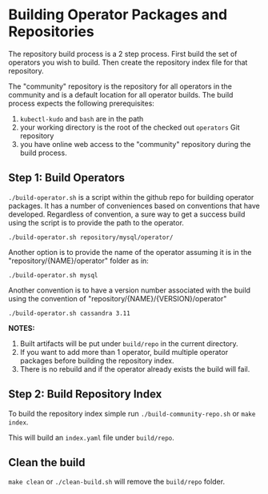 # Building Operator Packages and Repositories

The repository build process is a 2 step process. First build the set of operators you wish to build. Then create the repository index file for that repository.

The "community" repository is the repository for all operators in the community and is a default location for all operator builds. The build process expects the following prerequisites:

1. `kubectl-kudo` and `bash` are in the path
1. your working directory is the root of the checked out `operators` Git repository
1. you have online web access to the "community" repository during the build process.

## Step 1: Build Operators

`./build-operator.sh` is a script within the github repo for building operator packages. It has a number of conveniences based on conventions that have developed. Regardless of convention, a sure way to get a success build using the script is to provide the path to the operator.

`./build-operator.sh repository/mysql/operator/`

Another option is to provide the name of the operator assuming it is in the "repository/{NAME}/operator" folder as in:

`./build-operator.sh mysql`

Another convention is to have a version number associated with the build using the convention of "repository/{NAME}/{VERSION}/operator"

`./build-operator.sh cassandra 3.11`

**NOTES:**
1. Built artifacts will be put under `build/repo` in the current directory.
1. If you want to add more than 1 operator, build multiple operator packages before building the repository index.
3. There is no rebuild and if the operator already exists the build will fail.

## Step 2: Build Repository Index

To build the repository index simple run `./build-community-repo.sh` or `make index`.

This will build an `index.yaml` file under `build/repo`.

## Clean the build

`make clean` or `./clean-build.sh` will remove the `build/repo` folder.
